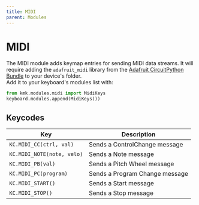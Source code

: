 ```yaml
---
title: MIDI
parent: Modules
---
```


# MIDI
The MIDI module adds keymap entries for sending MIDI data streams. It will require adding the `adafruit_midi` library from the [Adafruit CircuitPython Bundle](https://circuitpython.org/libraries) to your device's folder.  
Add it to your keyboard's modules list with:

```python
from kmk.modules.midi import MidiKeys
keyboard.modules.append(MidiKeys())
```
## Keycodes

|Key                            |Description                                               |
|-------------------------------|----------------------------------------------------------|
|`KC.MIDI_CC(ctrl, val)`        |Sends a ControlChange message                             |
|`KC.MIDI_NOTE(note, velo)`     |Sends a Note message                                      |
|`KC.MIDI_PB(val)`              |Sends a Pitch Wheel message                               |
|`KC.MIDI_PC(program)`          |Sends a Program Change message                            |
|`KC.MIDI_START()`              |Sends a Start message                                     |
|`KC.MIDI_STOP()`               |Sends a Stop message                                      |
